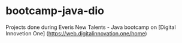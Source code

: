 # bootcamp-java-dio
 Projects done during Everis New Talents - Java bootcamp on [Digital Innovetion One] (https://web.digitalinnovation.one/home)
